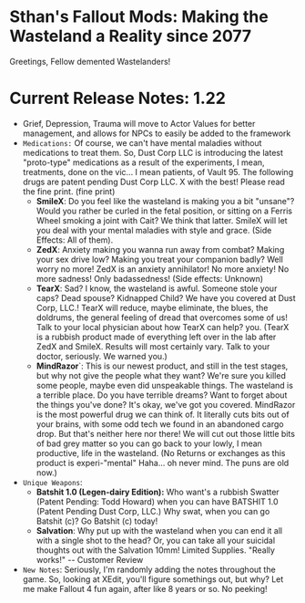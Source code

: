 # Sthan's Fallout Mods:  Making the Wasteland a Reality since 2077

Greetings, Fellow demented Wastelanders!


# Current Release Notes: 1.22

* Grief, Depression, Trauma will move to Actor Values for better management, and allows for NPCs to easily be added to the framework
* `Medications:` Of course, we can't have mental maladies without medications to treat them.  So, Dust Corp LLC is introducing the latest "proto-type" medications as a result of the experiments, I mean, treatments, done on the vic... I mean patients, of Vault 95.  The following drugs are patent pending Dust Corp LLC.  X with the best! Please read the fine print.  (fine print)
  - __SmileX__: Do you feel like the wasteland is making you a bit "unsane"?  Would you rather be curled in the fetal position, or sitting on a Ferris Wheel smoking a joint with Cait?  We think that latter.  SmileX will let you deal with your mental maladies with style and grace. (Side Effects: All of them).
  - __ZedX__: Anxiety making you wanna run away from combat?  Making your sex drive low?  Making you treat your companion badly? Well worry no more!  ZedX is an anxiety annihilator!  No more anxiety!  No more sadness!  Only badassedness!  (Side effects: Unknown)
  - __TearX__: Sad?  I know, the wasteland is awful.  Someone stole your caps? Dead spouse? Kidnapped Child?  We have you covered at Dust Corp, LLC.!  TearX will reduce, maybe eliminate, the blues, the doldrums, the general feeling of dread that overcomes some of us!  Talk to your local physician about how TearX can help? you.  (TearX is a rubbish product made of everything left over in the lab after ZedX and SmileX.  Results will most certainly vary.  Talk to your doctor, seriously.  We warned you.)
   - __MindRazor__`: This is our newest product, and still in the test stages, but why not give the people what they want?  We're sure you killed some people, maybe even did unspeakable things.  The wasteland is a terrible place.  Do you have terrible dreams? Want to forget about the things you've done?  It's okay, we've got you covered.  MindRazor is the most powerful drug we can think of.  It literally cuts bits out of your brains, with some odd tech we found in an abandoned cargo drop. But that's neither here nor there!  We will cut out those little bits of bad grey matter so you can go back to your lowly, I mean productive, life in the wasteland.  (No Returns or exchanges as this product is experi-"mental"  Haha... oh never mind. The puns are old now.)
* `Unique Weapons`:
  - __Batshit 1.0 (Legen-dairy Edition):__  Who want's a rubbish Swatter (Patent Pending: Todd Howard) when you can have BATSHIT 1.0 (Patent Pending Dust Corp, LLC.) Why swat, when you can go Batshit (c)?  Go Batshit (c) today!
  - __Salvation__: Why put up with the wasteland when you can end it all with a single shot to the head?  Or, you can take all your suicidal thoughts out with the Salvation 10mm!  Limited Supplies.  "Really works!" -- Customer Review
* `New Notes`: Seriously, I'm randomly adding the notes throughout the game.  So, looking at XEdit, you'll figure somethings out, but why?  Let me make Fallout 4 fun again, after like 8 years or so.  No peeking!  
